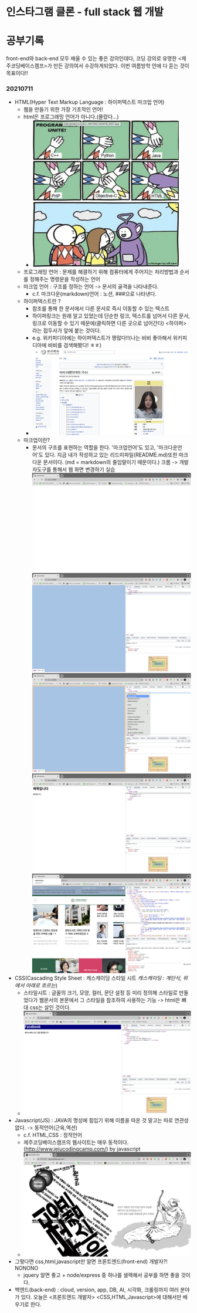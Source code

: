 # 인스타그램 클론 - full stack 웹 개발 
# 공부기록
front-end와 back-end 모두 배울 수 있는 좋은 강의인데다, 코딩 강의로 유명한 <제주코딩베이스캠프>가 만든 강의여서 수강하게되었다. 이번 여름방학 안에 다 듣는 것이 목표이다!! 
### 20210711
- HTML(Hyper Text Markup Language : 하이퍼텍스트 마크업 언어)
  - 웹을 만들기 위한 가장 기초적인 언어!
  - html은 프로그래밍 언어가 아니다.(몰랐다...)
    - <img src="./img/스크린샷0711_2.png" width="400" height="400">
  - 프로그래밍 언어 : 문제를 해결하기 위해 컴퓨터에게 주어지는 처리방법과 순서를 정해주는 명령문을 작성하는 언어
  - 마크업 언어 : 구조를 정하는 언어 -> 문서의 골격을 나타내준다.
    - c.f. 마크다운(markdown)언어 : 노션, ###으로 나타낸다.
  - 하이퍼텍스트란 ? 
    - 참조를 통해 한 문서에서 다른 문서로 즉시 이동할 수 있는 텍스트
    - 하이퍼링크는 원래 알고 있었는데 단순한 링크, 텍스트를 넘어서 다른 문서,링크로 이동할 수 있기 때문에(클릭하면 다른 곳으로 넘어간다) <하이퍼>라는 접두사가 앞에 붙는 것이다.
    - e.g. 위키피디아에는 하이퍼텍스트가 짱많다!!(나는 비비 좋아해서 위키피디아에 비비를 검색해봤다! ㅎㅎ)
    - ![pic1](./img/스크린샷0711_1.png)
  - 마크업이란? 
    - 문서의 구조를 표현하는 역할을 한다. '마크업언어'도 있고, '마크다운언어'도 있다. 지금 내가 작성하고 있는 리드미파일(README.md)또한 마크다운 문서이다. (md = markdown의 줄임말이기 때문이다.)
크롬 -> 개발자도구를 통해서 웹 화면 변경하기 실습
![pic1](./img/스크린샷0711_3.png)
![pic1](./img/스크린샷0711_4.png)
![pic1](./img/스크린샷0711_6.png)
![pic1](./img/스크린샷0711_7.png)
![pic1](./img/스크린샷0711_5.png)
- CSS(Cascading Style Sheet : 캐스캐이딩 스타일 시트 *캐스캐이딩 : 계단식, 위에서 아래로 흐르는*)
  - 스타일시트 : 글꼴의 크기, 모양, 컬러, 문단 설정 등 미리 정의해 스타일로 만들었다가 웹문서의 본문에서 그 스타일을 참조하여 사용하는 기능 -> html은 뼈대 css는 살인 것이다.
  - ![pic1](./img/스크린샷0711_9.png)
- Javascript(JS) : JAVA의 명성에 힘입기 위해 이름을 따온 것 말고는 따로 연관성 없다. -> 동적언어(근육,액션)
  - c.f. HTML,CSS : 정적언어
  - 제주코딩베이스캠프의 웹사이트는 매우 동적이다.(http://www.jejucodingcamp.com/) by javascript
  - ![pic1](./img/스크린샷0711_8.png)
- 그렇다면 css,html,javascript만 알면 프론트엔드(front-end) 개발자?! NONONO
  - jquery 알면 좋고 + node/express 중 하나를 셀렉해서 공부를 하면 좋을 것이다.
- 백엔드(back-end) : cloud, version, app, DB, AI, 시각화, 크롤링까지 여러 분야가 있다. 
오늘은 <프론트엔드 개발자> <CSS,HTML,Javascript>에 대해서만 배우기로 한다.
